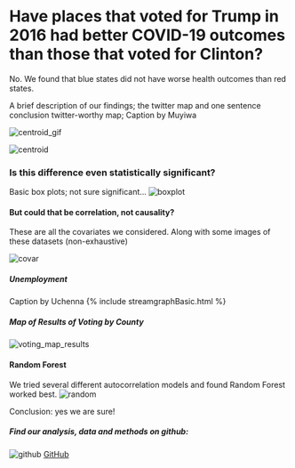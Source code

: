 
# Have places that voted for Trump in 2016 had better COVID-19 outcomes than those that voted for Clinton?

No. We found that blue states did not have worse health outcomes than red states.

A brief description of our findings; the twitter map and one sentence conclusion
twitter-worthy map; Caption by Muyiwa

![centroid_gif](https://pages.github.ncsu.edu/chaedri/Data-Challenge-GIS713/images/covid_percapita_gif.gif)

![centroid](https://pages.github.ncsu.edu/chaedri/Data-Challenge-GIS713/images/centroids.png)


### Is this difference even statistically significant?
Basic box plots; not sure significant...
![boxplot](https://pages.github.ncsu.edu/chaedri/Data-Challenge-GIS713/images/boxplot.png)

#### But could that be correlation, not causality?
These are all the covariates we considered. Along with some images of these datasets (non-exhaustive)

![covar](https://pages.github.ncsu.edu/chaedri/Data-Challenge-GIS713/images/covar.png)

##### Unemployment
Caption by Uchenna
{% include streamgraphBasic.html %}



##### Map of Results of Voting by County
![voting_map_results](https://github.ncsu.edu/chaedri/Data-Challenge-GIS713/images/Votes_county.png)



#### Random Forest
We tried several different autocorrelation models and found Random Forest worked best.
![random](https://pages.github.ncsu.edu/chaedri/Data-Challenge-GIS713/images/randomforest.PNG)


Conclusion: yes we are sure!

##### Find our analysis, data and methods on github: 
![github](https://pages.github.ncsu.edu/chaedri/Data-Challenge-GIS713/images/octocat.svg) [GitHub](https://github.ncsu.edu/chaedri/Data-Challenge-GIS713)
